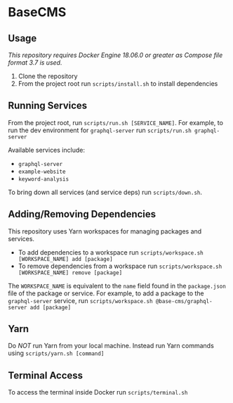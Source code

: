 # BaseCMS

## Usage
_This repository requires Docker Engine 18.06.0 or greater as Compose file format 3.7 is used._

1. Clone the repository
2. From the project root run `scripts/install.sh` to install dependencies

## Running Services
From the project root, run `scripts/run.sh [SERVICE_NAME]`. For example, to run the dev environment for `graphql-server` run `scripts/run.sh graphql-server`

Available services include:
- `graphql-server`
- `example-website`
- `keyword-analysis`

To bring down all services (and service deps) run `scripts/down.sh`.

## Adding/Removing Dependencies
This repository uses Yarn workspaces for managing packages and services.
- To add dependencies to a workspace run `scripts/workspace.sh [WORKSPACE_NAME] add [package]`
- To remove dependencies from a workspace run `scripts/workspace.sh [WORKSPACE_NAME] remove [package]`

The `WORKSPACE_NAME` is equivalent to the `name` field found in the `package.json` file of the package or service. For example, to add a package to the `graphql-server` service, run `scripts/workspace.sh @base-cms/graphql-server add [package]`

## Yarn
Do _NOT_ run Yarn from your local machine. Instead run Yarn commands using `scripts/yarn.sh [command]`

## Terminal Access
To access the terminal inside Docker run `scripts/terminal.sh`

